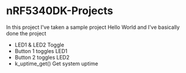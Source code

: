 # nRF5340DK-Projects

In this project I've taken a sample project Hello World and I've basically done the project

- LED1 & LED2 Toggle
- Button 1 toggles LED1
- Button 2 toggles LED2
- k_uptime_get() Get system uptime

  
